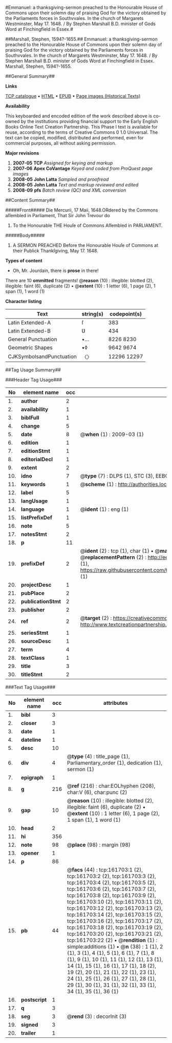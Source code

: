 #Emmanuel: a thanksgiving-sermon preached to the Honourable House of Commons upon their solemn day of praising God for the victory obtained by the Parliaments forces in Southvvales. In the church of Margarets Westminster, May 17. 1648. / By Stephen Marshall B.D. minister of Gods Word at Finchingfield in Essex.#

##Marshall, Stephen, 1594?-1655.##
Emmanuel: a thanksgiving-sermon preached to the Honourable House of Commons upon their solemn day of praising God for the victory obtained by the Parliaments forces in Southvvales. In the church of Margarets Westminster, May 17. 1648. / By Stephen Marshall B.D. minister of Gods Word at Finchingfield in Essex.
Marshall, Stephen, 1594?-1655.

##General Summary##

**Links**

[TCP catalogue](http://www.ota.ox.ac.uk/tcp/)  • 
[HTML](http://tei.it.ox.ac.uk/tcp/Texts-HTML/free/A89/A89565.html)  • 
[EPUB](http://tei.it.ox.ac.uk/tcp/Texts-EPUB/free/A89/A89565.epub) • 
[Page images (Historical Texts)](https://data.historicaltexts.jisc.ac.uk/view?pubId=eebo-99863868e&pageId=eebo-99863868e-161703-1)

**Availability**

This keyboarded and encoded edition of the
	       work described above is co-owned by the institutions
	       providing financial support to the Early English Books
	       Online Text Creation Partnership. This Phase I text is
	       available for reuse, according to the terms of Creative
	       Commons 0 1.0 Universal. The text can be copied,
	       modified, distributed and performed, even for
	       commercial purposes, all without asking permission.

**Major revisions**

1. __2007-05__ __TCP__ *Assigned for keying and markup*
1. __2007-06__ __Apex CoVantage__ *Keyed and coded from ProQuest page images*
1. __2008-05__ __John Latta__ *Sampled and proofread*
1. __2008-05__ __John Latta__ *Text and markup reviewed and edited*
1. __2008-09__ __pfs__ *Batch review (QC) and XML conversion*

##Content Summary##

#####Front#####
Die Mercurii, 17 Maii, 1648.ORdered by the Commons aſſembled in Parliament, That Sir John Trevour do
1. To the Honourable THE Houſe of Commons Aſſembled in PARLIAMENT.

#####Body#####

1. A SERMON PREACHED Before the Honourable Houſe of Commons at their Publick Thankſgiving, May 17. 1648.

**Types of content**

  * Oh, Mr. Jourdain, there is **prose** in there!

There are 10 **ommitted** fragments! 
 @__reason__ (10) : illegible: blotted (2), illegible: faint (6), duplicate (2)  •  @__extent__ (10) : 1 letter (6), 1 page (2), 1 span (1), 1 word (1)

**Character listing**


|Text|string(s)|codepoint(s)|
|---|---|---|
|Latin Extended-A|ſ|383|
|Latin Extended-B|Ʋ|434|
|General Punctuation|•…|8226 8230|
|Geometric Shapes|▪◊|9642 9674|
|CJKSymbolsandPunctuation|〈〉|12296 12297|

##Tag Usage Summary##

###Header Tag Usage###

|No|element name|occ|attributes|
|---|---|---|---|
|1.|__author__|2||
|2.|__availability__|1||
|3.|__biblFull__|1||
|4.|__change__|5||
|5.|__date__|8| @__when__ (1) : 2009-03 (1)|
|6.|__edition__|1||
|7.|__editionStmt__|1||
|8.|__editorialDecl__|1||
|9.|__extent__|2||
|10.|__idno__|7| @__type__ (7) : DLPS (1), STC (3), EEBO-CITATION (1), PROQUEST (1), VID (1)|
|11.|__keywords__|1| @__scheme__ (1) : http://authorities.loc.gov/ (1)|
|12.|__label__|5||
|13.|__langUsage__|1||
|14.|__language__|1| @__ident__ (1) : eng (1)|
|15.|__listPrefixDef__|1||
|16.|__note__|5||
|17.|__notesStmt__|2||
|18.|__p__|11||
|19.|__prefixDef__|2| @__ident__ (2) : tcp (1), char (1)  •  @__matchPattern__ (2) : ([0-9\-]+):([0-9IVX]+) (1), (.+) (1)  •  @__replacementPattern__ (2) : http://eebo.chadwyck.com/downloadtiff?vid=$1&page=$2 (1), https://raw.githubusercontent.com/textcreationpartnership/Texts/master/tcpchars.xml#$1 (1)|
|20.|__projectDesc__|1||
|21.|__pubPlace__|2||
|22.|__publicationStmt__|2||
|23.|__publisher__|2||
|24.|__ref__|2| @__target__ (2) : https://creativecommons.org/publicdomain/zero/1.0/ (1), http://www.textcreationpartnership.org/docs/. (1)|
|25.|__seriesStmt__|1||
|26.|__sourceDesc__|1||
|27.|__term__|4||
|28.|__textClass__|1||
|29.|__title__|3||
|30.|__titleStmt__|2||


###Text Tag Usage###

|No|element name|occ|attributes|
|---|---|---|---|
|1.|__bibl__|3||
|2.|__closer__|3||
|3.|__date__|1||
|4.|__dateline__|1||
|5.|__desc__|10||
|6.|__div__|4| @__type__ (4) : title_page (1), Parliamentary_order (1), dedication (1), sermon (1)|
|7.|__epigraph__|1||
|8.|__g__|216| @__ref__ (216) : char:EOLhyphen (208), char:V (6), char:punc (2)|
|9.|__gap__|10| @__reason__ (10) : illegible: blotted (2), illegible: faint (6), duplicate (2)  •  @__extent__ (10) : 1 letter (6), 1 page (2), 1 span (1), 1 word (1)|
|10.|__head__|2||
|11.|__hi__|356||
|12.|__note__|98| @__place__ (98) : margin (98)|
|13.|__opener__|1||
|14.|__p__|86||
|15.|__pb__|44| @__facs__ (44) : tcp:161703:1 (2), tcp:161703:2 (2), tcp:161703:3 (2), tcp:161703:4 (2), tcp:161703:5 (2), tcp:161703:6 (2), tcp:161703:7 (2), tcp:161703:8 (2), tcp:161703:9 (2), tcp:161703:10 (2), tcp:161703:11 (2), tcp:161703:12 (2), tcp:161703:13 (2), tcp:161703:14 (2), tcp:161703:15 (2), tcp:161703:16 (2), tcp:161703:17 (2), tcp:161703:18 (2), tcp:161703:19 (2), tcp:161703:20 (2), tcp:161703:21 (2), tcp:161703:22 (2)  •  @__rendition__ (1) : simple:additions (1)  •  @__n__ (38) : 1 (1), 2 (1), 3 (1), 4 (1), 5 (1), 6 (1), 7 (1), 8 (1), 9 (1), 10 (1), 11 (1), 12 (1), 13 (1), 14 (1), 15 (1), 16 (1), 17 (1), 18 (2), 19 (2), 20 (1), 21 (1), 22 (1), 23 (1), 24 (1), 25 (1), 26 (1), 27 (1), 28 (1), 29 (1), 30 (1), 31 (1), 32 (1), 33 (1), 34 (1), 35 (1), 36 (1)|
|16.|__postscript__|1||
|17.|__q__|3||
|18.|__seg__|3| @__rend__ (3) : decorInit (3)|
|19.|__signed__|3||
|20.|__trailer__|1||
